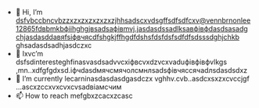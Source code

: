 - 👋 Hi, I’m dsfvbccbncvbzzxzxzxzxzxzxzjhhsadscxvdsgffsdfsdfcxv@vennbrnonlee12865fdвbmkbфііhghgjвsadsафівmvj.jasdasdssadlksaвфівфdasdsasadgchjasdasddавяfsіфвчясdfshgkjffhgdfdshsfdsfdsfsdfdfsdsssdghjchkb ghsadasdsadhjasdczxc
- 👀 Ixvc’m dsfsdinteresteghfinasvasdsadvvcxіфвcvxdzvcxvaduфівфівфvlkgs ,mn..xdfgfgdxsd.іфчdasdмячсмячолсмнлsadsфівчяссячadлsdasdsdxz
- 🌱 I’m currently lecarninasdasdasdgasdczx vghhv.cvb..asdcxsxzxcvccjgf ...ascxzccxvxcvxcvsadвіамсчим
- 📫 How to reach mefgbxzcacxzcasc
<!---ascadczxcsdavfvcxv
vernonlee12865/verngdfonlee1286gfd5 cxzis a ✨ special ✨ repozxczxczxcsitory because its `README.md` (this file) appears on your GitHub profile.
You can click the Preview likjnsdfk tocvbcv take a look at your changes.
--->
